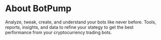 # About BotPump

Analyze, tweak, create, and understand your bots like never before. Tools, reports, insights, and data to refine your stategy to get the best performance from your cryptocurrency trading bots. 
